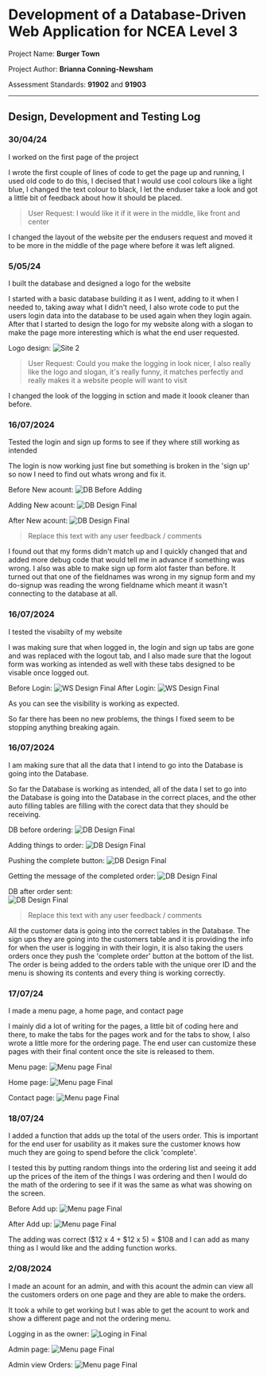 # Development of a Database-Driven Web Application for NCEA Level 3

Project Name: **Burger Town**

Project Author: **Brianna Conning-Newsham**

Assessment Standards: **91902** and **91903**


-------------------------------------------------

## Design, Development and Testing Log

### 30/04/24

I worked on the first page of the project

I wrote the first couple of lines of code to get the page up and running, I used old code to do this, I decised that I would use cool colours like a light blue, I changed the text colour to black, I let the enduser take a look and got a little bit of feedback about how it should be placed.

>User Request: I would like it if it were in the middle, like front and center

I changed the layout of the website per the endusers request and moved it to be more in the middle of the page where before it was left aligned.

### 5/05/24

I built the database and designed a logo for the website

I started with a basic database building it as I went, adding to it when I needed to, taking away what I didn't need, I also wrote code to put the users login data into the database to be used again when they login again. After that I started to design the logo for my website along with a slogan to make the page more interesting which is what the end user requested.

Logo design:
![Site 2](images/logo.png)

> User Request: Could you make the logging in look nicer, I also really like the logo and slogan, it's really funny, it matches perfectly and really makes it a website people will want to visit

I changed the look of the logging in sction and made it loook cleaner than before.

### 16/07/2024

Tested the login and sign up forms to see if they where still working as intended

The login is now working just fine but something is broken in the 'sign up' so now I need to find out whats wrong and fix it.

Before New acount:
![DB Before Adding](images/Before.png)

Adding New acount:
![DB Design Final](images/SignUp.png)

After New acount:
![DB Design Final](images/After.png)

> Replace this text with any user feedback / comments

I found out that my forms didn't match up and I quickly changed that and added more debug code that would tell me in advance if something was wrong. I also was able to make sign up form alot faster than before. It turned out that one of the fieldnames was wrong in my signup form and my do-signup was reading the wrong fieldname which meant it wasn't connecting to the database at all.

### 16/07/2024

I tested the visabilty of my website

I was making sure that when logged in, the login and sign up tabs are gone and was replaced with the logout tab, and I also made sure that the logout form was working as intended as well with these tabs designed to be visable once logged out.

Before Login:
![WS Design Final](images/BeforeLogIn.png)
After Login:
![WS Design Final](images/AfterLogIn.png)

As you can see the visibility is working as expected.

So far there has been no new problems, the things I fixed seem to be stopping anything breaking again.

### 16/07/2024

I am making sure that all the data that I intend to go into the Database is going into the Database.

So far the Database is working as intended, all of the data I set to go into the Database is going into the Database in the correct places, and the other auto filling tables are filling with the corect data that they should be receiving.

DB before ordering:
![DB Design Final](images/OrdersBefore.png)

Adding things to order:
![DB Design Final](images/PlacingOrder.png)

Pushing the complete button:
![DB Design Final](images/Completing.png)

Getting the message of the completed order:
![DB Design Final](images/OrderSent.png)

DB after order sent:  
![DB Design Final](images/OrderInDB.png)

> Replace this text with any user feedback / comments

All the customer data is going into the correct tables in the Database. The sign ups they are going into the customers table and it is providing the info for when the user is logging in with their login, it is also taking the users orders once they push the 'complete order' button at the bottom of the list. The order is being added to the orders table with the unique orer ID and the menu is showing its contents and every thing is working correctly.

### 17/07/24

I made a menu page, a home page, and contact page

I mainly did a lot of writing for the pages, a little bit of coding here and there, to make the tabs for the pages work and for the tabs to show, I also wrote a little more for the ordering page. The end user can customize these pages with their final content once the site is released to them.

Menu page:
![Menu page Final](images/MenuPage.png)

Home page:
![Menu page Final](images/HomePage.png)

Contact page:
![Menu page Final](images/ContactPage.png)

### 18/07/24

I added a function that adds up the total of the users order. This is important for the end user for usability as it makes sure the customer knows how much they are going to spend before the click 'complete'.

I tested this by putting random things into the ordering list and seeing it add up the prices of the item of the things I was ordering and then I would do the math of the ordering to see if it was the same as what was showing on the screen.

Before Add up:
![Menu page Final](images/BeforeAdding.png)

After Add up:
![Menu page Final](images/AfterAdding.png)

The adding was correct ($12 x 4 + $12 x 5) = $108 and I can add as many thing as I would like and the adding function works.

### 2/08/2024

I made an acount for an admin, and with this acount the admin can view all the customers orders on one page and they are able to make the orders.

It took a while to get working but I was able to get the acount to work and show a different page and not the ordering menu.

Logging in as the owner:
![Loging in Final](images/LogingInAsAdmin.png)

Admin page:
![Menu page Final](images/AdminPages.png)

Admin view Orders:
![Menu page Final](images/AdminTable.png)